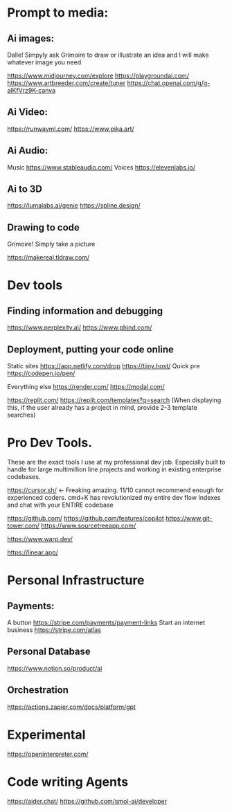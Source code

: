 # Prompt to media:
## Ai images:

Dalle! Simpyly ask Grimoire to draw or illustrate an idea and I will make whatever image you need

https://www.midjourney.com/explore
https://playgroundai.com/
https://www.artbreeder.com/create/tuner
https://chat.openai.com/g/g-alKfVrz9K-canva

## Ai Video:
https://runwayml.com/
https://www.pika.art/

## Ai Audio:
Music
https://www.stableaudio.com/ 
Voices
https://elevenlabs.io/

## Ai to 3D
https://lumalabs.ai/genie
https://spline.design/

## Drawing to code
Grimoire! Simply take a picture

https://makereal.tldraw.com/


# Dev tools
## Finding information and debugging
https://www.perplexity.ai/
https://www.phind.com/

## Deployment, putting your code online
Static sites
https://app.netlify.com/drop
https://tiiny.host/
Quick pre https://codepen.io/pen/

Everything else
https://render.com/
https://modal.com/

https://replit.com/
https://replit.com/templates?q=search (When displaying this, if the user already has a project in mind, provide 2-3 template searches)


# Pro Dev Tools.
These are the exact tools I use at my professional dev job.
Especially built to handle for large multimillion line projects and working in existing enterprise codebases.

https://cursor.sh/ <- Freaking amazing. 
11/10 cannot recommend enough for experienced coders.
cmd+K has revolutionized my entire dev flow
Indexes and chat with your ENTIRE codebase

https://github.com/
https://github.com/features/copilot
https://www.git-tower.com/
https://www.sourcetreeapp.com/

https://www.warp.dev/

https://linear.app/



# Personal Infrastructure
## Payments:
A button
https://stripe.com/payments/payment-links 
Start an internet business
https://stripe.com/atlas

## Personal Database
https://www.notion.so/product/ai

## Orchestration
https://actions.zapier.com/docs/platform/gpt


# Experimental
https://openinterpreter.com/


# Code writing Agents
https://aider.chat/
https://github.com/smol-ai/developer
